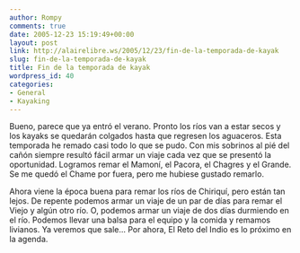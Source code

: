```yaml
---
author: Rompy
comments: true
date: 2005-12-23 15:19:49+00:00
layout: post
link: http://alairelibre.ws/2005/12/23/fin-de-la-temporada-de-kayak
slug: fin-de-la-temporada-de-kayak
title: Fin de la temporada de kayak
wordpress_id: 40
categories:
- General
- Kayaking
---
```


Bueno, parece que ya entró el verano. Pronto los ríos van a estar secos y los kayaks se quedarán colgados hasta que regresen los aguaceros. Esta temporada he remado casi todo lo que se pudo. Con mis sobrinos al pié del cañón siempre resultó fácil armar un viaje cada vez que se presentó la oportunidad. Logramos remar el Mamoní, el Pacora, el Chagres y el Grande. Se me quedó el Chame por fuera, pero me hubiese gustado remarlo.

Ahora viene la época buena para remar los ríos de Chiriquí, pero están tan lejos. De repente podemos armar un viaje de un par de días para remar el Viejo y algún otro río. O, podemos armar un viaje de dos días durmiendo en el río. Podemos llevar una balsa para el equipo y la comida y remamos livianos. Ya veremos que sale... Por ahora, El Reto del Indio es lo próximo en la agenda.
